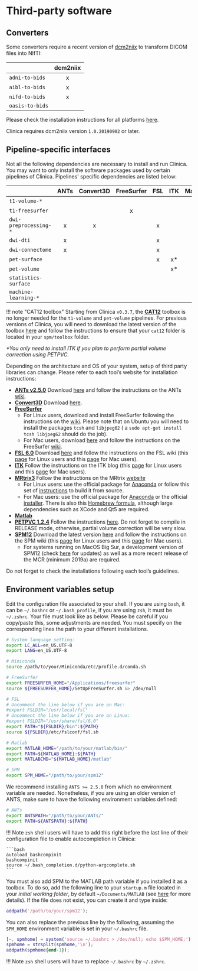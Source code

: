 <!-- markdownlint-disable MD046 -->
# Third-party software

## Converters

Some converters require a recent version of [dcm2niix](https://github.com/rordenlab/dcm2niix) to transform DICOM files
into NIfTI:

|                   | dcm2niix |
|:------------------|:--------:|
| `adni-to-bids`    |    x     |
| `aibl-to-bids`    |    x     |
| `nifd-to-bids`    |    x     |
| `oasis-to-bids`   |          |

Please check the installation instructions for all platforms [here](https://github.com/rordenlab/dcm2niix#install).

Clinica requires dcm2niix version `1.0.20190902` or later.

## Pipeline-specific interfaces

Not all the following dependencies are necessary to install and run Clinica.
You may want to only install the software packages used by certain pipelines of Clinica.
Pipelines' specific dependencies are listed below:

|                          | ANTs | Convert3D | FreeSurfer | FSL | ITK | Matlab | MRtrix3 | PETPVC | SPM |
|:-------------------------|:----:|:---------:|:----------:|:---:|:---:|:------:|:-------:|:------:|:---:|
| `t1-volume-*`            |      |           |            |     |     |    x   |         |        |  x  |
| `t1-freesurfer`          |      |           |     x      |     |     |        |         |        |     |
| `dwi-preprocessing-*`    |   x  |     x     |            |  x  |     |        |    x    |        |     |
| `dwi-dti`                |   x  |           |            |  x  |     |        |    x    |        |     |
| `dwi-connectome`         |   x  |           |            |  x  |     |        |    x    |        |     |
| `pet-surface`            |      |           |            |  x  |  x* |        |         |   x*   |  x  |
| `pet-volume`             |      |           |            |     |  x* |    x   |         |   x*   |  x  |
| `statistics-surface`     |      |           |            |     |     |    x   |         |        |     |
| `machine-learning-*`     |      |           |            |     |     |        |         |        |     |

!!! note "CAT12 toolbox"
    Starting from Clinica `v0.3.7`, the [**CAT12**](http://dbm.neuro.uni-jena.de/cat/) toolbox is no longer needed for the `t1-volume` and `pet-volume` pipelines.
    For previous versions of Clinica, you will need to download the latest version of the toolbox [here](http://dbm.neuro.uni-jena.de/cat/index.html#DOWNLOAD) and follow the instructions to ensure that your `cat12` folder is located in your `spm/toolbox` folder.

_*You only need to install ITK if you plan to perform partial volume correction using PETPVC._

Depending on the architecture and OS of your system, setup of third party libraries can change.
Please refer to each tool’s website for installation instructions:

- [**ANTs v2.5.0**](http://stnava.github.io/ANTs/) Download [here](https://github.com/stnava/ANTs/releases) and follow the instructions on the ANTs [wiki](https://github.com/stnava/ANTs/wiki/Compiling-ANTs-on-Linux-and-Mac-OS).
- [**Convert3D**](http://www.itksnap.org/pmwiki/pmwiki.php?n=Convert3D.Convert3D) Download [here](http://www.itksnap.org/pmwiki/pmwiki.php?n=Downloads.C3D).
- [**FreeSurfer**](http://surfer.nmr.mgh.harvard.edu/)
  - For Linux users, download and install FreeSurfer following the instructions on the [wiki](http://surfer.nmr.mgh.harvard.edu/fswiki/DownloadAndInstall).
  Please note that on Ubuntu you will need to install the packages `tcsh` and `libjpeg62` ( a `sudo apt-get install tcsh libjpeg62` should do the job).
  - For Mac users, download [here](http://surfer.nmr.mgh.harvard.edu/fswiki/DownloadAndInstall) and follow the instructions on the FreeSurfer [wiki](https://surfer.nmr.mgh.harvard.edu/fswiki/MacOsInstall).
- [**FSL 6.0**](https://fsl.fmrib.ox.ac.uk/) Download [here](https://fsl.fmrib.ox.ac.uk/fsldownloads) and follow the instructions on the FSL wiki (this [page](https://fsl.fmrib.ox.ac.uk/fsl/fslwiki/FslInstallation/Linux) for Linux users and this [page](https://fsl.fmrib.ox.ac.uk/fsl/fslwiki/FslInstallation/MacOsX) for Mac users).
- [**ITK**](https://itk.org/) Follow the instructions on the ITK blog (this [page](https://blog.kitware.com/itk-packages-in-linux-distributions/) for Linux users and this [page](https://blog.kitware.com/kitware-packages-on-os-x-with-homebrew/) for Mac users).
- [**MRtrix3**](http://www.mrtrix.org) Follow the instructions on the MRtrix [website](https://www.mrtrix.org/download/)
  - For Linux users: use the official package for [Anaconda](https://www.mrtrix.org/download/linux-anaconda/) or follow this set of [instructions](https://mrtrix.readthedocs.io/en/latest/installation/build_from_source.html#linux) to build it from source.
  - For Mac users: use the official package for [Anaconda](https://www.mrtrix.org/download/macos-anaconda/) or the official [installer](https://www.mrtrix.org/download/macos-application/). There is also this [Homebrew formula](https://github.com/MRtrix3/homebrew-mrtrix3), although large dependencies such as XCode and Qt5 are required.
- [**Matlab**](https://fr.mathworks.com/products/matlab/)
- [**PETPVC 1.2.4**](https://github.com/UCL/PETPVC) Follow the instructions [here](https://github.com/UCL/PETPVC).
Do not forget to compile in RELEASE mode, otherwise, partial volume correction will be very slow.
- [**SPM12**](http://www.fil.ion.ucl.ac.uk/spm/) Download the latest version [here](http://www.fil.ion.ucl.ac.uk/spm/download/restricted/eldorado/spm12.zip) and follow the instructions on the SPM wiki (this [page](https://en.wikibooks.org/wiki/SPM/Installation_on_64bit_Linux) for Linux users and this [page](https://en.wikibooks.org/wiki/SPM/Installation_on_64bit_Mac_OS_(Intel)) for Mac users).
  - For systems running on MacOS Big Sur, a development version of SPM12 (check [here](https://www.fil.ion.ucl.ac.uk/spm/download/restricted/utopia/dev/) for updates) as well as a more recent release of the MCR (minimum 2019a) are required.

Do not forget to check the installations following each tool’s guidelines.

## Environment variables setup

Edit the configuration file associated to your shell.
If you are using `bash`, it can be `~/.bashrc` or `~/.bash_profile`, if you are using `zsh`, it must be `~/.zshrc`.
Your file must look like as below.
Please be careful if you copy/paste this, some adjustments are needed.
You must specify on the corresponding lines the path to your different installations.

```bash
# System language setting:
export LC_ALL=en_US.UTF-8
export LANG=en_US.UTF-8

# Miniconda
source /path/to/your/Miniconda/etc/profile.d/conda.sh

# FreeSurfer
export FREESURFER_HOME="/Applications/freesurfer"
source ${FREESURFER_HOME}/SetUpFreeSurfer.sh &> /dev/null

# FSL
# Uncomment the line below if you are on Mac:
#export FSLDIR="/usr/local/fsl"
# Uncomment the line below if you are on Linux:
#export FSLDIR="/usr/share/fsl/6.0"
export PATH="${FSLDIR}/bin":${PATH}
source ${FSLDIR}/etc/fslconf/fsl.sh

# Matlab
export MATLAB_HOME="/path/to/your/matlab/bin/"
export PATH=${MATLAB_HOME}:${PATH}
export MATLABCMD="${MATLAB_HOME}/matlab"

# SPM
export SPM_HOME="/path/to/your/spm12"
```

We recommend installing `ANTS >= 2.5.0` from which no environment variable are needed.
Nonetheless, if you are using an older version of ANTS, make sure to have the following environment variables defined:

```bash
# ANTs
export ANTSPATH="/path/to/your/ANTs/"
export PATH=${ANTSPATH}:${PATH}
```

<!-- # Autocomplete system
eval "$(register-python-argcomplete clinica)" -->

!!! Note
    `zsh` shell users will have to add this right before the last line of their configuration file to enable autocompletion in Clinica:

    ```bash
    autoload bashcompinit
    bashcompinit
    source ~/.bash_completion.d/python-argcomplete.sh
    ```

You must also add SPM to the MATLAB path variable if you installed it as a toolbox.
To do so, add the following line to your `startup.m` file located in your *initial working folder*, by default `~/Documents/MATLAB` (see [here](https://fr.mathworks.com/help/matlab/ref/startup.html) for more details).
If the file does not exist, you can create it and type inside:

```matlab
addpath('/path/to/your/spm12');
```

You can also replace the previous line by the following, assuming the `SPM_HOME` environment variable is set in your `~/.bashrc` file.

```matlab
[~, spmhome] = system('source ~/.bashrc > /dev/null; echo $SPM_HOME;');
spmhome = strsplit(spmhome,'\n');
addpath(spmhome{end-1});
```

!!! Note
    `zsh` shell users will have to replace `~/.bashrc` by `~/.zshrc`.
